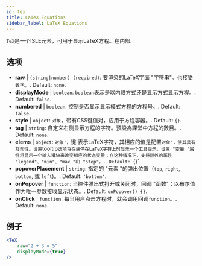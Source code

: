 ```yaml
---
id: tex
title: LaTeX Equations
sidebar_label: LaTeX Equations
---
```


`TeX`是一个ISLE元素，可用于显示LaTeX方程。在内部.

## 选项

* __raw__ | `(string|number) (required)`: 要渲染的LaTeX字面 "字符串"。也接受`数字`。. Default: `none`.
* __displayMode__ | `boolean`: `boolean`表示是以内联方式还是显示方式显示方程。. Default: `false`.
* __numbered__ | `boolean`: 控制是否显示显示模式方程的方程号。. Default: `false`.
* __style__ | `object`: `对象`，带有CSS键值对，应用于方程容器。. Default: `{}`.
* __tag__ | `string`: 自定义右侧显示方程的字符。預設為課堂中方程的數目。. Default: `none`.
* __elems__ | `object`: `对象'，`键'表示LaTeX字符，其相应的值是配置`对象'，使其具有互动性。设置`tooltip`选项将在悬停在LaTeX字符上时显示一个工具提示。设置 "变量 "属性将显示一个输入滑块来改变相应的状态变量；在这种情况下，支持额外的属性 "legend"、"min"、"max "和 "step"。. Default: `{}`.
* __popoverPlacement__ | `string`: 指定的 "元素 "的弹出位置（`top`, `right`, `bottom`, 或 `left`)。. Default: `'bottom'`.
* __onPopover__ | `function`: 当控件弹出式打开或关闭时，回调 "函数"；以布尔值作为唯一参数接收显示状态。. Default: `onPopover() {}`.
* __onClick__ | `function`: 每当用户点击方程时，就会调用回调`function`。. Default: `none`.


## 例子

```jsx live
<TeX
    raw="2 + 3 = 5"
    displayMode={true}
/>
```




